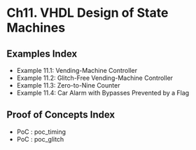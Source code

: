 # Ch11. VHDL Design of State Machines

## Examples Index
* Example 11.1: Vending-Machine Controller
* Example 11.2: Glitch-Free Vending-Machine Controller
* Example 11.3: Zero-to-Nine Counter
* Example 11.4: Car Alarm with Bypasses Prevented by a Flag

## Proof of Concepts Index
* PoC :  poc_timing
* PoC :  poc_glitch
